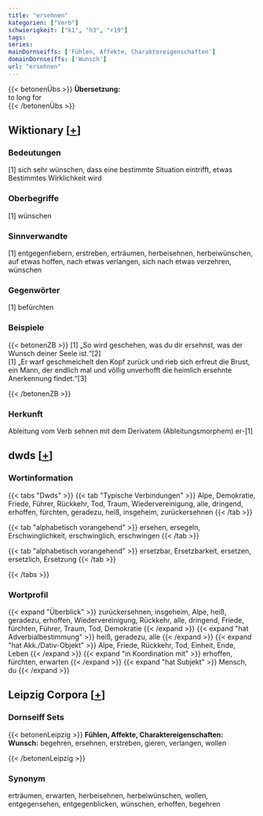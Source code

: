 ```yaml
---
title: "ersehnen"
kategorien: ["Verb"]
schwierigkeit: ["k1", "h3", "r19"]
tags:
series:
mainDornseiffs: ['Fühlen, Affekte, Charaktereigenschaften']
domainDornseiffs: ['Wunsch']
url: "ersehnen"
---
```


{{< betonenÜbs >}}
**Übersetzung:**  
to long  for  
{{< /betonenÜbs >}}

## Wiktionary [[+](https://de.wiktionary.org/wiki/ersehnen)]

### Bedeutungen
[1] sich sehr wünschen, dass eine bestimmte Situation eintrifft, etwas Bestimmtes Wirklichkeit wird  

### Oberbegriffe
[1] wünschen  

### Sinnverwandte
[1] entgegenfiebern, erstreben, erträumen, herbeisehnen, herbeiwünschen, auf etwas hoffen, nach etwas verlangen, sich nach etwas verzehren, wünschen  

### Gegenwörter
[1] befürchten  

### Beispiele
{{< betonenZB >}}
[1] „So wird geschehen, was du dir ersehnst, was der Wunsch deiner Seele ist.“[2]  
[1] „Er warf geschmeichelt den Kopf zurück und rieb sich erfreut die Brust, ein Mann, der endlich mal und völlig unverhofft die heimlich ersehnte Anerkennung findet.“[3]  

{{< /betonenZB >}}
### Herkunft
Ableitung vom Verb sehnen mit dem Derivatem (Ableitungsmorphem) er-[1]  



## dwds [[+](https://www.dwds.de/wb/ersehnen)]

### Wortinformation
{{< tabs "Dwds" >}}
{{< tab "Typische Verbindungen" >}}
Alpe, Demokratie, Friede, Führer, Rückkehr, Tod, Traum, Wiedervereinigung, alle, dringend, erhoffen, fürchten, geradezu, heiß, insgeheim, zurückersehnen
{{< /tab >}}

{{< tab "alphabetisch vorangehend" >}}
ersehen, ersegeln, Erschwinglichkeit, erschwinglich, erschwingen
{{< /tab >}}

{{< tab "alphabetisch vorangehend" >}}
ersetzbar, Ersetzbarkeit, ersetzen, ersetzlich, Ersetzung
{{< /tab >}}

{{< /tabs >}}

### Wortprofil
{{< expand "Überblick" >}} zurückersehnen, insgeheim, Alpe, heiß, geradezu, erhoffen, Wiedervereinigung, Rückkehr, alle, dringend, Friede, fürchten, Führer, Traum, Tod, Demokratie {{< /expand >}}
{{< expand "hat Adverbialbestimmung" >}} heiß, geradezu, alle {{< /expand >}}
{{< expand "hat Akk./Dativ-Objekt" >}} Alpe, Friede, Rückkehr, Tod, Einheit, Ende, Leben {{< /expand >}}
{{< expand "in Koordination mit" >}} erhoffen, fürchten, erwarten {{< /expand >}}
{{< expand "hat Subjekt" >}} Mensch, du {{< /expand >}}

## Leipzig Corpora [[+](https://corpora.uni-leipzig.de/en/res?word=ersehnen&corpusId=deu_newscrawl-public_2018)]

### Dornseiff Sets
{{< betonenLeipzig >}}
**Fühlen, Affekte, Charaktereigenschaften:**  
**Wunsch:** begehren, ersehnen, erstreben, gieren, verlangen, wollen  

{{< /betonenLeipzig >}}

### Synonym
erträumen, erwarten, herbeisehnen, herbeiwünschen, wollen, entgegensehen, entgegenblicken, wünschen, erhoffen, begehren

